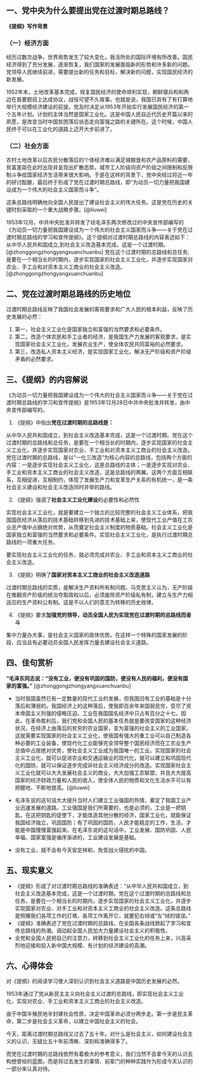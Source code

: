 ## 一、党中央为什么要提出党在过渡时期总路线？

**《提纲》写作背景**

### （一）经济方面

经历过数次战争，世界局势发生了较大变化，我活所处的国际环境有所改善。国民经济得到了充分发展，逐渐恢复，我们国家的发展面临新的形势和许多新的问题。党领导人民继续前进，需要提出新的任务和目标，解决新的问题，实现国民经济的新发展。

1952年末，土地改革基本完成，规复国民经济的使命顺利实现，朝鲜寝兵构和两边在首要题目上达成协议，战役可望不久竣事。也就是说，我国已具有了有打算地举行大规模经济建设的前提。党及时决定从1953年开始实行发展国民经济的第一个五年计划。计划的主体当然是国家工业化。这是中国人民自近代历史开篇以来的夙愿，是改变当时中国贫困落后状态走向富强之路的关键所在。这个时候，中国人民终于可以在工业化的道路上迈开大步前进了。

### （二）社会方面

农村土地改革以后农民分散落后的个体经济难以满足城粮食和农产品原料的需要，贫富差距在此时出现并呈现出扩散态势。城市工人阶级同资产阶级之间限制和反限制斗争给国家经济生活带来很大影响。于是在这样的背景下，党中央经过将近一年的研讨酝酿，最后终于形成了党在过渡时期总路线，即“为动员一切力量把我国建设成为一个伟大的社会主义国家而斗争”。

这条总路线明确地向全国人民提出了建设社会主义的伟大任务。这是党在历史的关键时刻采取的一个重大战略步骤。[@liuwei]

1953年12月，中共中央批准并转发了经毛泽东两次修改过的中央宣传部编写的《为动员一切力量把我国建设成为一个伟大的社会主义国家而斗争——关于党在过渡时期总路线的学习和宣传提纲》。这个提纲对过渡时期总路线的内容表述如下：
从中华人民共和国成立,到社会主义改造基本完成，这是一个过渡时期。[@zhonggongzhongyangxuanchuanbu]
党在这个过渡时期的总路线和总任务,是要在一个相当长的时期内，逐步实现国家的社会主义工业化，并逐步实现国家对农业、手工业和对资本主义工商业的社会主义改造。[@zhonggongzhongyangxuanchuanbu]

## 二、党在过渡时期总路线的历史地位

过渡时期总路线反映了我国社会发展的客观要求和广大人民的根本利益，反映了历史发展的必然：

1. 第一，社会主义工业化是国家独立和富强的当然要求和必要条件。
2. 第二，改造个体农民和手工业者的经济，是我国生产力发展的客观要求，是实现国家社会主义工业化，发展农业生产，使全体农民共同富裕的必然要求。
3. 第三，改造私人资本主义经济，是实现国家工业化，解决无产阶级和资产阶级矛盾的必然要求。

## 三、《提纲》的内容解说

《为动员一切力量把我国建设成为一个伟大的社会主义国家而斗争――关于党在过渡时期总路线的学习和宣传提纲》是1953年12月28日中共中央批准并转发，由中央宣传部编写的。

1. 《提纲》中指出**党在过渡时期的总路线是：**

从中华人民共和国成立，到社会主义改造基本完成，这是一个过渡时期。党在这个过渡时期的总路线和总任务，是要在一个相当长的时期内，逐步实现国家的社会主义工业化，并逐步实现国家对农业、手工业和对资本主义工商业的社会主义改造。党在过渡时期的总路线，是以“一化三改造”为核心内容的总路线，包括两个方面的内容：一是逐步实现社会主义工业化，这是总路线的主体；一是逐步实现对农业、手工业和资本主义工商业的社会主义改造，这是总路线的两翼。这两个方面互相联系，互相促进，互相制约，体现了发展生产力和变革生产关系的有机统一，是一条社会主义建设和社会主义改造同时并举的路线。

2. 《提纲》强调了**社会主义工业化建设**的必要性和必然性

实现社会主义工业化，就是要建立一个独立的比较完整的社会主义工业体系，把我国国民经济从落后的技术基础转移到先进的技术基础上来，使现代工业产值在工农业总产值中占据绝对优势，从而奠定社会主义制度的物质基础。社会主义工业化是国家独立和富强的当然要求和必要条件。实现社会主义工业化，是执行过渡时期总路线的一项重大任务。

要实现社会主义工业化的任务，就必须完成对农业、手工业和资本主义工商业的社会主义改造。

3. 《提纲》明确了**国家对资本主义工商业的社会主义改造道路**

过渡时期总路线的实质，是解决生产资料所有制问题。马克思主义认为，无产阶级在推翻资产阶级的统治夺取政权以后，必须废除资产阶级私有制，建立与生产力相适应的生产资料公有制。这是不以人们的意志为转移的历史规律。

4. 《提纲》要求**加强党的领导，动员全国人民为实现党在过渡时期的总路线而奋斗**

集中力量办大事，是社会主义国家的政体优势。在这样一个特殊的国家发展的阶段，应当且有必要动员全国人民发挥力量去建设社会主义道路。

## 四、佳句赏析

**“毛泽东同志说：“没有工业，便没有巩固的国防，便没有人民的福利，便没有国家的富强。”** [@zhonggongzhongyangxuanchuanbu]

- 当时我国虽然已有一定数量的现代工业的发展，但我国旧有工业的基础是十分落后和薄弱的。我国经济上的这种落后，使我即百余年来国弱民穷，受尽了资本帝国主义列强的侵略压迫。工业在我国国名经济中只占有百分之十七。因此，在革命胜利后，我们党和全国人民的基本任务就是要改变国家的这种经济状况，在经济上由落后的贫穷的农业国家，变为富强的社会主义的工业国家。这就需要实现国家的社会主义工业化，使我国有强大的重工业可以自己制造各种必要的工业装备，使现代化工业能够完全领导整个国民经济而在工农业生产总值中占居绝对优势，使社会主义工业成为我国唯一的工业。实现国家的社会主义工业化，就可以促进农业和交通运输业的现代化，就可以建立和巩固现代化的国防，就可以保证逐步完成非社会主义经济成分的改造。实现国家社会主义工业化就可以大大发展社会主义的商业，大大加强工农联盟，并且大大提高国家的经济财政力量和人民的收入，使全体人民的物质和文化生活水平可以有把握地、不断地提高。[@liuwei]

- 毛泽东说的这句话大大提升当时人们建立工业强国的热情，奠定了我国工业产业迅速发展的道路。工业强国是我们所需要的，也是必须的，工业是一把钥匙，在这把钥匙的促使下，才能改造其他分散的经济，国家工业化，就能保证我国经济独立，巩固国防；有了巩固的国防，人民才能稳定的工作，生活，才能是中国慢慢富强起来。在毛泽东说的这句话中，工业发展、国防巩固、人民幸福、国家富强是循序渐进的，工业建设发展是基础。

- 没有工业，就不会有今天安定祥和，免受战火侵扰的中国。

## 五、现实意义

- 《提纲》形成了对过渡时期总路线的准确表述：“从中华人民共和国成立，到社会主义改造基本完成，这是一个过渡时期。党在这个过渡时期的总路线和总任务，是要在一个相当长的时期内，逐步实现国家的社会主义工业化，并逐步实现国家对农业、对手工业和对资本主义工商业的社会主义改造。这条总路线是照耀我们各项工作的灯塔，各项工作离开它，就要犯右倾或“左”倾的错误。”
- 《提纲》准确表述了党在过渡时期的总路线，在全国各条战线掀起了学习和宣传总路线的热潮。调动起全国人民加大力量建设社会主义的积极性。
- 全党和全国人民把自己的注意力，转移到社会主义工业化的任务上来，兴高采烈地迎接和投入新中国大规模、有计划的经济建设的高潮。

## 六、心得体会

对《提纲》的阅读学习使人深刻认识到社会主义道路是中国历史发展的必然。

1953年通过了党从新民主主义向社会主义过渡的总路线，即实现社会主义工业化，实现对农业、手工业和资本主义工商业的社会主义改造。

由于中国半殖民地半封建社会性质，决定中国革命必须分两步走。第一步是民主革命，第二步是社会主义革命，以建立中国社会主义的社会。

今天，距离过渡时期总路线又过去了五十年。对什么是社会主义，如何建设社会主义的认识，无疑比五十年前清晰、深刻和准确得多了。

而党在过渡时期的总路线依然有着极大的参考意义，我们当然不会拿今天的认识去构想曾经的蓝图，而是将过去发生的事情、前辈门的种种实践作为形成今天认识的一部分来认真对待。
